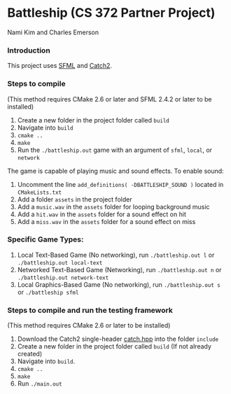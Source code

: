 # Battleship (CS 372 Partner Project)
Nami Kim and Charles Emerson


### Introduction
This project uses [SFML](https://www.sfml-dev.org/) and [Catch2](https://github.com/catchorg/Catch2).


### Steps to compile
(This method requires CMake 2.6 or later and SFML 2.4.2 or later to be installed)

1. Create a new folder in the project folder called `build`
2. Navigate into `build`
3. `cmake ..`
4. `make`
5. Run the `./battleship.out` game with an argument of `sfml`, `local`, or `network`

The game is capable of playing music and sound effects. To enable sound:
1. Uncomment the line `add_definitions( -DBATTLESHIP_SOUND )` located in `CMakeLists.txt`
2. Add a folder `assets` in the project folder
3. Add a `music.wav` in the `assets` folder for looping background music
4. Add a `hit.wav` in the `assets` folder for a sound effect on hit
5. Add a `miss.wav` in the `assets` folder for a sound effect on miss

### Specific Game Types:
1. Local Text-Based Game (No networking), run `./battleship.out l` or `./battleship.out local-text`
2. Networked Text-Based Game (Networking), run `./battleship.out n` or `./battleship.out network-text`
3. Local Graphics-Based Game (No networking), run `./battleship.out s` or `./battleship sfml`

### Steps to compile and run the testing framework
(This method requires CMake 2.6 or later to be installed)

1. Download the Catch2 single-header [catch.hpp](https://github.com/catchorg/Catch2/releases/download/v2.6.1/catch.hpp) into the folder `include`
2. Create a new folder in the project folder called `build` (If not already created)
3. Navigate into `build`.
4. `cmake ..`
5. `make`
6. Run `./main.out`
